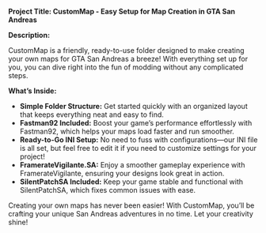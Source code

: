 **Project Title: CustomMap - Easy Setup for Map Creation in GTA San Andreas**

**Description:**

CustomMap is a friendly, ready-to-use folder designed to make creating your own maps for GTA San Andreas a breeze! With everything set up for you, you can dive right into the fun of modding without any complicated steps.

**What’s Inside:**

- **Simple Folder Structure:** Get started quickly with an organized layout that keeps everything neat and easy to find.
- **Fastman92 Included:** Boost your game’s performance effortlessly with Fastman92, which helps your maps load faster and run smoother.
- **Ready-to-Go INI Setup:** No need to fuss with configurations—our INI file is all set, but feel free to edit it if you need to customize settings for your project!
- **FramerateVigilante.SA:** Enjoy a smoother gameplay experience with FramerateVigilante, ensuring your designs look great in action.
- **SilentPatchSA Included:** Keep your game stable and functional with SilentPatchSA, which fixes common issues with ease.

Creating your own maps has never been easier! With CustomMap, you’ll be crafting your unique San Andreas adventures in no time. Let your creativity shine!
